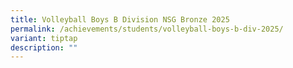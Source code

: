 ```yaml
---
title: Volleyball Boys B Division NSG Bronze 2025
permalink: /achievements/students/volleyball-boys-b-div-2025/
variant: tiptap
description: ""
---
```

